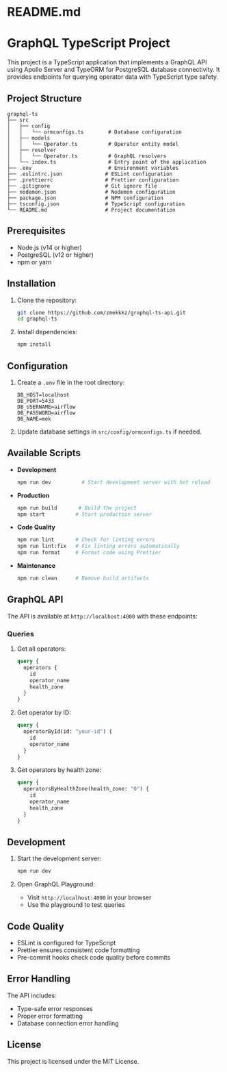 # README.md

# GraphQL TypeScript Project

This project is a TypeScript application that implements a GraphQL API using Apollo Server and TypeORM for PostgreSQL database connectivity. It provides endpoints for querying operator data with TypeScript type safety.

## Project Structure

```
graphql-ts
├── src
│   ├── config
│   │   └── ormconfigs.ts        # Database configuration
│   ├── models
│   │   └── Operator.ts          # Operator entity model
│   ├── resolver
│   │   └── Operator.ts          # GraphQL resolvers
│   └── index.ts                 # Entry point of the application
├── .env                         # Environment variables
├── .eslintrc.json              # ESLint configuration
├── .prettierrc                 # Prettier configuration
├── .gitignore                  # Git ignore file
├── nodemon.json                # Nodemon configuration
├── package.json                # NPM configuration
├── tsconfig.json               # TypeScript configuration
└── README.md                   # Project documentation
```

## Prerequisites

- Node.js (v14 or higher)
- PostgreSQL (v12 or higher)
- npm or yarn

## Installation

1. Clone the repository:
   ```bash
   git clone https://github.com/zmekkkz/graphql-ts-api.git
   cd graphql-ts
   ```

2. Install dependencies:
   ```bash
   npm install
   ```

## Configuration

1. Create a `.env` file in the root directory:
   ```properties
   DB_HOST=localhost
   DB_PORT=5433
   DB_USERNAME=airflow
   DB_PASSWORD=airflow
   DB_NAME=mek
   ```

2. Update database settings in `src/config/ormconfigs.ts` if needed.

## Available Scripts

- **Development**
  ```bash
  npm run dev          # Start development server with hot reload
  ```

- **Production**
  ```bash
  npm run build       # Build the project
  npm start          # Start production server
  ```

- **Code Quality**
  ```bash
  npm run lint       # Check for linting errors
  npm run lint:fix   # Fix linting errors automatically
  npm run format     # Format code using Prettier
  ```

- **Maintenance**
  ```bash
  npm run clean      # Remove build artifacts
  ```

## GraphQL API

The API is available at `http://localhost:4000` with these endpoints:

### Queries

1. Get all operators:
   ```graphql
   query {
     operators {
       id
       operator_name
       health_zone
     }
   }
   ```

2. Get operator by ID:
   ```graphql
   query {
     operatorById(id: "your-id") {
       id
       operator_name
     }
   }
   ```

3. Get operators by health zone:
   ```graphql
   query {
     operatorsByHealthZone(health_zone: "0") {
       id
       operator_name
       health_zone
     }
   }
   ```

## Development

1. Start the development server:
   ```bash
   npm run dev
   ```

2. Open GraphQL Playground:
   - Visit `http://localhost:4000` in your browser
   - Use the playground to test queries

## Code Quality

- ESLint is configured for TypeScript
- Prettier ensures consistent code formatting
- Pre-commit hooks check code quality before commits

## Error Handling

The API includes:
- Type-safe error responses
- Proper error formatting
- Database connection error handling

## License

This project is licensed under the MIT License.